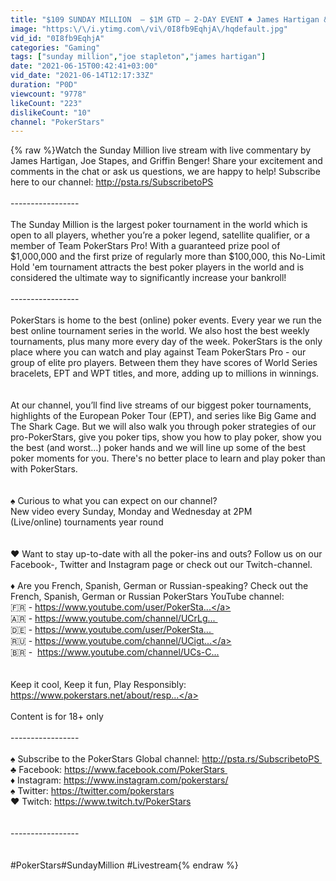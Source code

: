 ```yaml
---
title: "$109 SUNDAY MILLION  – $1M GTD – 2-DAY EVENT ♠️ James Hartigan & Joe Stapes ♠️ PokerStars"
image: "https:\/\/i.ytimg.com\/vi\/0I8fb9EqhjA\/hqdefault.jpg"
vid_id: "0I8fb9EqhjA"
categories: "Gaming"
tags: ["sunday million","joe stapleton","james hartigan"]
date: "2021-06-15T00:42:41+03:00"
vid_date: "2021-06-14T12:17:33Z"
duration: "P0D"
viewcount: "9778"
likeCount: "223"
dislikeCount: "10"
channel: "PokerStars"
---
```

{% raw %}Watch the Sunday Million live stream with live commentary by James Hartigan, Joe Stapes, and Griffin Benger! Share your excitement and comments in the chat or ask us questions, we are happy to help! Subscribe here to our channel: <a rel="nofollow" target="blank" href="http://psta.rs/SubscribetoPS">http://psta.rs/SubscribetoPS</a><br /><br />-----------------<br /><br />The Sunday Million is the largest poker tournament in the world which is open to all players, whether you’re a poker legend, satellite qualifier, or a member of Team PokerStars Pro! With a guaranteed prize pool of $1,000,000 and the first prize of regularly more than $100,000, this No-Limit Hold 'em tournament attracts the best poker players in the world and is considered the ultimate way to significantly increase your bankroll!<br /><br />-----------------<br /><br />PokerStars is home to the best (online) poker events. Every year we run the best online tournament series in the world. We also host the best weekly tournaments, plus many more every day of the week. PokerStars is the only place where you can watch and play against Team PokerStars Pro - our group of elite pro players. Between them they have scores of World Series bracelets, EPT and WPT titles, and more, adding up to millions in winnings. <br /><br /><br />At our channel, you’ll find live streams of our biggest poker tournaments, highlights of the European Poker Tour (EPT), and series like Big Game and The Shark Cage. But we will also walk you through poker strategies of our pro-PokerStars, give you poker tips, show you how to play poker, show you the best (and worst…) poker hands and we will line up some of the best poker moments for you. There's no better place to learn and play poker than with PokerStars. <br /><br /><br />♠️ Curious to what you can expect on our channel? <br />New video every Sunday, Monday and Wednesday at 2PM<br />(Live/online) tournaments year round<br /><br /><br />♥️ Want to stay up-to-date with all the poker-ins and outs? Follow us on our Facebook-, Twitter and Instagram page or check out our Twitch-channel.<br /><br />♦️ Are you French, Spanish, German or Russian-speaking? Check out the French, Spanish, German or Russian PokerStars YouTube channel: <br />🇫🇷 - <a rel="nofollow" target="blank" href="https://www.youtube.com/user/PokerSta​...">https://www.youtube.com/user/PokerSta​...</a>  <br />🇦🇷 - <a rel="nofollow" target="blank" href="https://www.youtube.com/channel/UCrLg​... ">https://www.youtube.com/channel/UCrLg​... </a><br />🇩🇪 - <a rel="nofollow" target="blank" href="https://www.youtube.com/user/PokerSta​... ">https://www.youtube.com/user/PokerSta​... </a><br />🇷🇺 - <a rel="nofollow" target="blank" href="https://www.youtube.com/channel/UCigt​...">https://www.youtube.com/channel/UCigt​...</a><br />🇧🇷 -  <a rel="nofollow" target="blank" href="https://www.youtube.com/channel/UCs-C...​">https://www.youtube.com/channel/UCs-C...​</a><br /><br /><br />Keep it cool, Keep it fun, Play Responsibly: <a rel="nofollow" target="blank" href="https://www.pokerstars.net/about/resp​...">https://www.pokerstars.net/about/resp​...</a><br /><br />Content is for 18+ only<br /><br />-----------------<br /><br />♠️ Subscribe to the PokerStars Global channel: <a rel="nofollow" target="blank" href="http://psta.rs/SubscribetoPS​ ">http://psta.rs/SubscribetoPS​ </a><br />♣️ Facebook: <a rel="nofollow" target="blank" href="https://www.facebook.com/PokerStars​ ">https://www.facebook.com/PokerStars​ </a><br />♦️ Instagram: <a rel="nofollow" target="blank" href="https://www.instagram.com/pokerstars/​">https://www.instagram.com/pokerstars/​</a><br />♠️ Twitter: <a rel="nofollow" target="blank" href="https://twitter.com/pokerstars​">https://twitter.com/pokerstars​</a><br />♥️ Twitch: <a rel="nofollow" target="blank" href="https://www.twitch.tv/PokerStars​">https://www.twitch.tv/PokerStars​</a><br /><br /><br />-----------------<br /><br /><br />#PokerStars​ #SundayMillion​ #Livestream{% endraw %}
